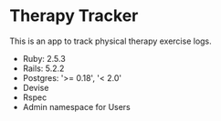 # Therapy Tracker

This is an app to track physical therapy exercise logs. 

- Ruby: 2.5.3
- Rails: 5.2.2
- Postgres: '>= 0.18', '< 2.0'
- Devise
- Rspec
- Admin namespace for Users
